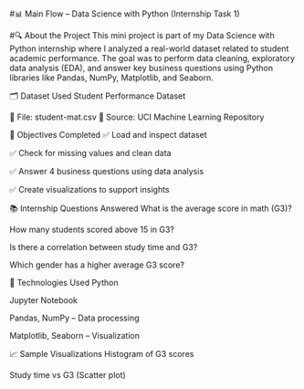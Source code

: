 #📊 Main Flow – Data Science with Python (Internship Task 1)

#🔍 About the Project
This mini project is part of my Data Science with Python internship where I analyzed a real-world dataset related to student academic performance. The goal was to perform data cleaning, exploratory data analysis (EDA), and answer key business questions using Python libraries like Pandas, NumPy, Matplotlib, and Seaborn.

🗂 Dataset Used
Student Performance Dataset

📁 File: student-mat.csv
📌 Source: UCI Machine Learning Repository

📌 Objectives Completed
✅ Load and inspect dataset

✅ Check for missing values and clean data

✅ Answer 4 business questions using data analysis

✅ Create visualizations to support insights

📚 Internship Questions Answered
What is the average score in math (G3)?

How many students scored above 15 in G3?

Is there a correlation between study time and G3?

Which gender has a higher average G3 score?

🔧 Technologies Used
Python

Jupyter Notebook

Pandas, NumPy – Data processing

Matplotlib, Seaborn – Visualization

📈 Sample Visualizations
Histogram of G3 scores

Study time vs G3 (Scatter plot)
